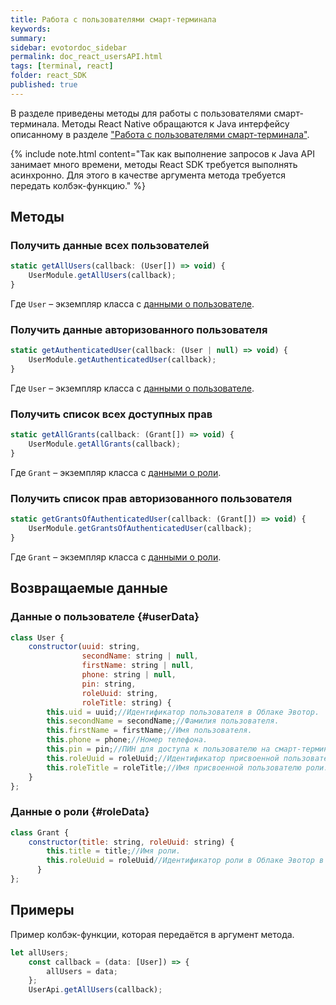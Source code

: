 ```yaml
---
title: Работа с пользователями смарт-терминала
keywords:
summary:
sidebar: evotordoc_sidebar
permalink: doc_react_usersAPI.html
tags: [terminal, react]
folder: react_SDK
published: true
---
```


В разделе приведены методы для работы с пользователями смарт-терминала. Методы React Native обращаются к Java интерфейсу описанному в разделе ["Работа с пользователями смарт-терминала"](./doc_java_app_users.html).

{% include note.html content="Так как выполнение запросов к Java API занимает много времени, методы React SDK требуется выполнять асинхронно. Для этого в качестве аргумента метода требуется передать колбэк-функцию." %}

## Методы

### Получить данные всех пользователей

```javascript
static getAllUsers(callback: (User[]) => void) {
    UserModule.getAllUsers(callback);
}
```

Где `User` – экземпляр класса с [данными о пользователе](./doc_react_usersAPI.html#userData).

### Получить данные авторизованного пользователя

```javascript
static getAuthenticatedUser(callback: (User | null) => void) {
    UserModule.getAuthenticatedUser(callback);
}
```

Где `User` – экземпляр класса с [данными о пользователе](./doc_react_usersAPI.html#userData).

### Получить список всех доступных прав

```javascript
static getAllGrants(callback: (Grant[]) => void) {
    UserModule.getAllGrants(callback);
}
```

Где `Grant` – экземпляр класса с [данными о роли](./doc_react_usersAPI.html#roleData).

### Получить список прав авторизованного пользователя

```javascript
static getGrantsOfAuthenticatedUser(callback: (Grant[]) => void) {
    UserModule.getGrantsOfAuthenticatedUser(callback);
}
```

Где `Grant` – экземпляр класса с [данными о роли](./doc_react_usersAPI.html#roleData).

## Возвращаемые данные

### Данные о пользователе {#userData}

```javascript
class User {
    constructor(uuid: string,
                secondName: string | null,
                firstName: string | null,
                phone: string | null,
                pin: string,
                roleUuid: string,
                roleTitle: string) {
        this.uid = uuid;//Идентификатор пользователя в Облаке Эвотор.
        this.secondName = secondName;//Фамилия пользователя.
        this.firstName = firstName;//Имя пользователя.
        this.phone = phone;//Номер телефона.
        this.pin = pin;//ПИН для доступа к пользователю на смарт-терминале.
        this.roleUuid = roleUuid;//Идентификатор присвоенной пользователю роли в формате uuid4.
        this.roleTitle = roleTitle;//Имя присвоенной пользователю роли.
    }
};
```

### Данные о роли {#roleData}

```javascript
class Grant {
    constructor(title: string, roleUuid: string) {
        this.title = title;//Имя роли.
        this.roleUuid = roleUuid//Идентификатор роли в Облаке Эвотор в формате uuid4.
      }
};
```

## Примеры

Пример колбэк-функции, которая передаётся в аргумент метода.

```javascript
let allUsers;
    const callback = (data: [User]) => {
        allUsers = data;
    };
    UserApi.getAllUsers(callback);
```
